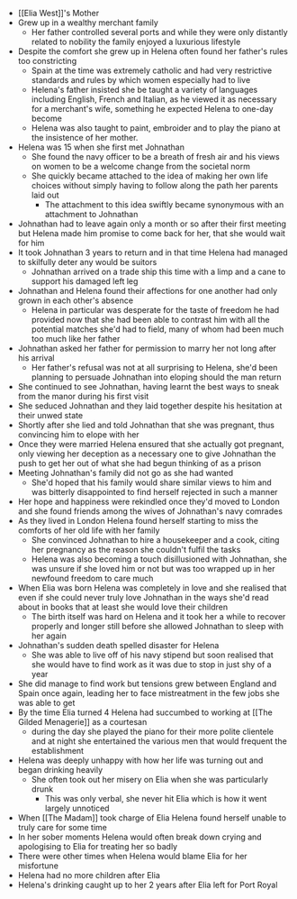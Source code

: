 
- [[Elia West]]'s Mother
- Grew up in a wealthy merchant family
	- Her father controlled several ports and while they were only distantly related to nobility the family enjoyed a luxurious lifestyle
- Despite the comfort she grew up in Helena often found her father's rules too constricting
	- Spain at the time was extremely catholic and had very restrictive standards and rules by which women especially had to live
	- Helena's father insisted she be taught a variety of languages including English, French and Italian, as he viewed it as necessary for a merchant's wife, something he expected Helena to one-day become
	- Helena was also taught to paint, embroider and to play the piano at the insistence of her mother.
- Helena was 15 when she first met Johnathan
	- She found the navy officer to be a breath of fresh air and his views on women to be a welcome change from the societal norm
	- She quickly became attached to the idea of making her own life choices without simply having to follow along the path her parents laid out 
		- The attachment to this idea swiftly became synonymous with an attachment to Johnathan
- Johnathan had to leave again only a month or so after their first meeting but Helena made him promise to come back for her, that she would wait for him
- It took Johnathan 3 years to return and in that time Helena had managed to skilfully deter any would be suitors
	- Johnathan arrived on a trade ship this time with a limp and a cane to support his damaged left leg
- Johnathan and Helena found their affections for one another had only grown in each other's absence
	- Helena in particular was desperate for the taste of freedom he had provided now that she had been able to contrast him with all the potential matches she'd had to field, many of whom had been much too much like her father
- Johnathan asked her father for permission to marry her not long after his arrival
	- Her father's refusal was not at all surprising to Helena, she'd been planning to persuade Johnathan into eloping should the man return
- She continued to see Johnathan, having learnt the best ways to sneak from the manor during his first visit
- She seduced Johnathan and they laid together despite his hesitation at their unwed state
- Shortly after she lied and told Johnathan that she was pregnant, thus convincing him to elope with her
- Once they were married Helena ensured that she actually got pregnant, only viewing her deception as a necessary one to give Johnathan the push to get her out of what she had begun thinking of as a prison
- Meeting Johnathan's family did not go as she had wanted
	- She'd hoped that his family would share similar views to him and was bitterly disappointed to find herself rejected in such a manner
- Her hope and happiness were rekindled once they'd moved to London and she found friends among the wives of Johnathan's navy comrades
- As they lived in London Helena found herself starting to miss the comforts of her old life with her family
	- She convinced Johnathan to hire a housekeeper and a cook, citing her pregnancy as the reason she couldn't fulfil the tasks
	- Helena was also becoming a touch disillusioned with Johnathan, she was unsure if she loved him or not but was too wrapped up in her newfound freedom to care much
- When Elia was born Helena was completely in love and she realised that even if she could never truly love Johnathan in the ways she'd read about in books that at least she would love their children
	- The birth itself was hard on Helena and it took her a while to recover properly and longer still before she allowed Johnathan to sleep with her again
- Johnathan's sudden death spelled disaster for Helena
	- She was able to live off of his navy stipend but soon realised that she would have to find work as it was due to stop in just shy of a year
- She did manage to find work but tensions grew between England and Spain once again, leading her to face mistreatment in the few jobs she was able to get
- By the time Elia turned 4 Helena had succumbed to working at [[The Gilded Menagerie]] as a courtesan
	- during the day she played the piano for their more polite clientele and at night she entertained the various men that would frequent the establishment
- Helena was deeply unhappy with how her life was turning out and began drinking heavily
	- She often took out her misery on Elia when she was particularly drunk
		- This was only verbal, she never hit Elia which is how it went largely unnoticed
- When [[The Madam]] took charge of Elia Helena found herself unable to truly care for some time
- In her sober moments Helena would often break down crying and apologising to Elia for treating her so badly
- There were other times when Helena would blame Elia for her misfortune
- Helena had no more children after Elia 
- Helena's drinking caught up to her 2 years after Elia left for Port Royal
